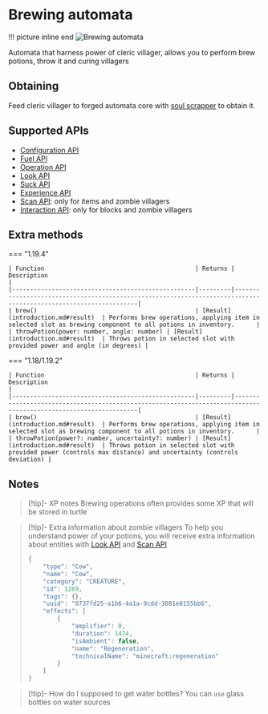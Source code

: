 # Brewing automata

!!! picture inline end
    ![Brewing automata](brewing_automata.png)

Automata that harness power of cleric villager, allows you to perform brew potions, throw it and curing villagers

## Obtaining

Feed cleric villager to forged automata core with [soul scrapper](soul_scrapper.md) to obtain it.

## Supported APIs

- [Configuration API](configuration.md)
- [Fuel API](fuel.md)
- [Operation API](operation.md)
- [Look API](look.md)
- [Suck API](suck.md)
- [Experience API](experience.md)
- [Scan API](scan.md): only for items and zombie villagers
- [Interaction API](interaction.md): only for blocks and zombie villagers

## Extra methods

=== "1.19.4"

    | Function                                          | Returns | Description                                                                                                     |
    |---------------------------------------------------|---------|-----------------------------------------------------------------------------------------------------------------|
    | brew()                                            | [Result](introduction.md#result)  | Performs brew operations, applying item in selected slot as brewing component to all potions in inventory.      |
    | throwPotion(power: number, angle: number) | [Result](introduction.md#result)  | Throws potion in selected slot with provided power and angle (in degrees) |


=== "1.18/1.19.2"

    | Function                                          | Returns | Description                                                                                                     |
    |---------------------------------------------------|---------|-----------------------------------------------------------------------------------------------------------------|
    | brew()                                            | [Result](introduction.md#result)  | Performs brew operations, applying item in selected slot as brewing component to all potions in inventory.      |
    | throwPotion(power?: number, uncertainty?: number) | [Result](introduction.md#result)  | Throws potion in selected slot with provided power (controls max distance) and uncertainty (controls deviation) |


## Notes

> [!tip]- XP notes
> Brewing operations often provides some XP that will be stored in turtle

> [!tip]- Extra information about zombie villagers
> To help you understand power of your potions, you will receive extra information about entities with [Look API](look.md) and [Scan API](scan.md)
> 
> ```javascript
> {
>     "type": "Cow",
>     "name": "Cow",
>     "category": "CREATURE",
>     "id": 1269,
>     "tags": {},
>     "uuid": "0737fd25-a1b6-4a1a-9cdd-3081e0155bb6",
>     "effects": [
>         {
>             "amplifier": 0,
>             "duration": 1474,
>             "isAmbient": false,
>             "name": "Regeneration",
>             "technicalName": "minecraft:regeneration"
>         }
>     ]
> }
> ```

> [!tip]- How do I supposed to get water bottles?
> You can `use` glass bottles on water sources
